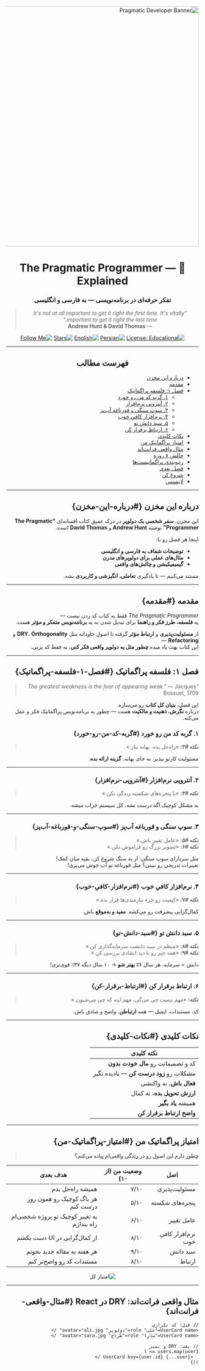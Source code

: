 <div dir="rtl" align="right">

<img width="1200" height="630" alt="Pragmatic Developer Banner" src="https://github.com/user-attachments/assets/5cf8d3f5-2a56-403d-aaa0-976277a0c3fb" />

<div align="center">
  <h1>📘 The Pragmatic Programmer — Explained</h1>
  <h3>تفکر حرفه‌ای در برنامه‌نویسی — به فارسی و انگلیسی</h3>
  
  <blockquote>
    <em>"It's not at all important to get it right the first time. It's vitally important to get it right the last time."</em><br>
    — <strong>Andrew Hunt & David Thomas</strong>
  </blockquote>

  [![License: Educational](https://img.shields.io/badge/license-Educational-blue?style=flat-square&logo=book)](#لایسنس)
  [![Persian](https://img.shields.io/badge/زبان-فارسی-yellow?style=flat-square)](#درباره-این-مخزن)
  [![English](https://img.shields.io/badge/Language-English-blue?style=flat-square)](#درباره-این-مخزن)
  [![Stars](https://img.shields.io/github/stars/alighasemi889/pragmatic-developer?style=social&logo=github)](https://github.com/alighasemi889/pragmatic-developer)
  [![Follow Me](https://img.shields.io/github/followers/alighasemi889?style=social&logo=github)](https://github.com/alighasemi889)
</div>

---

<div align="center">
  <h2>فهرست مطالب</h2>
</div>

- [درباره این مخزن](#درباره-این-مخزن)
- [مقدمه](#مقدمه)
- [فصل ۱: فلسفه پراگماتیک](#فصل-۱-فلسفه-پراگماتیک)
  - [۱. گربه کد من رو خورد](#گربه-کد-من-رو-خورد)
  - [۲. آنتروپی نرم‌افزار](#آنتروپی-نرم‌افزار)
  - [۳. سوپ سنگی و قورباغه آب‌پز](#سوپ-سنگی-و-قورباغه-آب‌پز)
  - [۴. نرم‌افزار کافیِ خوب](#نرم‌افزار-کافیِ-خوب)
  - [۵. سبد دانش تو](#سبد-دانش-تو)
  - [۶. ارتباط برقرار کن](#ارتباط-برقرار-کن)
- [نکات کلیدی](#نکات-کلیدی)
- [امتیاز پراگماتیک من](#امتیاز-پراگماتیک-من)
- [مثال واقعی فرانت‌اند](#مثال-واقعی-فرانت‌اند)
- [چالش ۷ روزه](#چالش-۷-روزه)
- [رتبه‌بندی پراگماتیست‌ها](#رتبه‌بندی-پراگماتیست‌ها)
- [فصل بعدی](#فصل-بعدی)
- [شروع کن](#شروع-کن)
- [لایسنس](#لایسنس)

---

## درباره این مخزن {#درباره-این-مخزن}

این مخزن، **سفر شخصی یک دولوپر** در درک عمیق کتاب افسانه‌ای **"The Pragmatic Programmer"** نوشته **Andrew Hunt** و **David Thomas** است.

اینجا هر فصل رو با:
- **توضیحات شفاف به فارسی و انگلیسی**  
- **مثال‌های عملی برای دولوپرهای مدرن**  
- **گیمیفیکیشن و چالش‌های واقعی**  

مستند می‌کنیم — تا یادگیری **تعاملی، انگیزشی و کاربردی** بشه.

---

## مقدمه {#مقدمه}

_The Pragmatic Programmer_ فقط یه کتاب کد زدن نیست —  
یه **فلسفه، طرز فکر و راهنما** برای تبدیل شدن به یه **برنامه‌نویس متفکر و مؤثر** هست.

از **مسئولیت‌پذیری** و **ارتباط مؤثر** گرفته تا اصول جاودانه مثل **DRY**، **Orthogonality** و **Refactoring** —  
این کتاب بهت یاد میده **چطور مثل یه دولوپر واقعی فکر کنی**، نه فقط کد بزنی.

---

## فصل ۱: فلسفه پراگماتیک {#فصل-۱-فلسفه-پراگماتیک}

> _"The greatest weakness is the fear of appearing weak."_ — Jacques Bossuet, 1709

این فصل، **بنیان کل کتاب** رو می‌سازه.  
درباره **نگرش، ذهنیت و مالکیت** هست — چطور یه برنامه‌نویس پراگماتیک فکر و عمل می‌کنه.

### ۱. گربه کد من رو خورد {#گربه-کد-من-رو-خورد}
> **نکته #۳:** «راه‌حل بده، بهانه نیار.»

مسئولیت کارتو بپذیر. به جای بهانه، **گزینه ارائه بده**.

---

### ۲. آنتروپی نرم‌افزار {#آنتروپی-نرم‌افزار}
> **نکته #۴:** «با پنجره‌های شکسته زندگی نکن.»

یه مشکل کوچیک اگه درست نشه، کل سیستم خراب میشه.

---

### ۳. سوپ سنگی و قورباغه آب‌پز {#سوپ-سنگی-و-قورباغه-آب‌پز}
> **نکته #۵:** «عامل تغییر باش.»  
> **نکته #۶:** «تصویر بزرگ رو فراموش نکن.»

مثل سربازای سوپ سنگی: از یه سنگ شروع کن، بقیه میان کمک!  
تغییرات تدریجی رو نبینی؟ مثل قورباغه تو آب جوش می‌پزی!

---

### ۴. نرم‌افزار کافیِ خوب {#نرم‌افزار-کافیِ-خوب}
> **نکته #۷:** «کیفیت رو جزء نیازمندی‌ها قرار بده.»

کمال‌گرایی پیشرفت رو می‌کشه. **مفید و به‌موقع** باش.

---

### ۵. سبد دانش تو {#سبد-دانش-تو}
> **نکته #۸:** «منظم در سبد دانشت سرمایه‌گذاری کن.»  
> **نکته #۹:** «همه چیز رو با دید انتقادی بررسی کن.»

دانش = سرمایه. هر سال **۱٪ بهتر شو** → ۱۰ سال دیگه ۳۷٪ قوی‌تری!

---

### ۶. ارتباط برقرار کن {#ارتباط-برقرار-کن}
> **نکته:** «مهم نیست چی می‌گی، مهم اینه که چی می‌شنون.»

کد، مستندات، ایمیل — همه **ارتباطن**. واضح و صادق باش.

---

## نکات کلیدی {#نکات-کلیدی}

| نکته کلیدی |
|-----------|
| کد و تصمیماتت رو **مال خودت بدون** |
| مشکلات رو **زود درست کن** — نادیده نگیر |
| **فعال باش**، نه واکنشی |
| **ارزش تحویل بده**، نه کمال |
| همیشه **یاد بگیر** |
| **واضح ارتباط برقرار کن** |

---

## امتیاز پراگماتیک من {#امتیاز-پراگماتیک-من}

> **چطور دارم این اصول رو در زندگی واقعی‌ام پیاده می‌کنم؟**

| اصل | وضعیت من (از ۱۰) | هدف بعدی |
|-----|------------------|----------|
| مسئولیت‌پذیری | ۷/۱۰ | همیشه راه‌حل بدم |
| پنجره‌های شکسته | ۵/۱۰ | هر باگ کوچیک رو همون روز درست کنم |
| عامل تغییر | ۶/۱۰ | یه تغییر کوچیک تو پروژه شخصی‌ام راه بندازم |
| نرم‌افزار کافیِ خوب | ۸/۱۰ | از کمال‌گرایی در UI دست بکشم |
| سبد دانش | ۹/۱۰ | هر هفته یه مقاله جدید بخونم |
| ارتباط | ۸/۱۰ | مستندات کد رو واضح‌تر کنم |

<div align="center">
  <img src="https://img.shields.io/badge/امتیاز_کل-۶۸/۱۰۰-4CAF50?style=for-the-badge" alt="امتیاز کل"/>
</div>

---

## مثال واقعی فرانت‌اند: DRY در React {#مثال-واقعی-فرانت‌اند}

```tsx
// قبل: کد تکراری
<UserCard name="علی" role="دولوپر" avatar="ali.jpg" />
<UserCard name="سارا" role="طراح" avatar="sara.jpg" />

// بعد: DRY و تمیز
{users.map(user => (
  <UserCard key={user.id} {...user} />
))}
